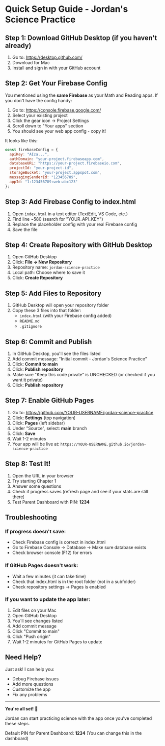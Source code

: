 # Quick Setup Guide - Jordan's Science Practice

## Step 1: Download GitHub Desktop (if you haven't already)

1. Go to: https://desktop.github.com/
2. Download for Mac
3. Install and sign in with your GitHub account

## Step 2: Get Your Firebase Config

You mentioned using the **same Firebase** as your Math and Reading apps. If you don't have the config handy:

1. Go to: https://console.firebase.google.com/
2. Select your existing project
3. Click the gear icon → Project Settings
4. Scroll down to "Your apps" section
5. You should see your web app config - copy it!

It looks like this:
```javascript
const firebaseConfig = {
  apiKey: "AIza...",
  authDomain: "your-project.firebaseapp.com",
  databaseURL: "https://your-project.firebaseio.com",
  projectId: "your-project-id",
  storageBucket: "your-project.appspot.com",
  messagingSenderId: "123456789",
  appId: "1:123456789:web:abc123"
};
```

## Step 3: Add Firebase Config to index.html

1. Open `index.html` in a text editor (TextEdit, VS Code, etc.)
2. Find line ~580 (search for "YOUR_API_KEY")
3. Replace the placeholder config with your real Firebase config
4. Save the file

## Step 4: Create Repository with GitHub Desktop

1. Open GitHub Desktop
2. Click: **File → New Repository**
3. Repository name: `jordan-science-practice`
4. Local path: Choose where to save it
5. Click: **Create Repository**

## Step 5: Add Files to Repository

1. GitHub Desktop will open your repository folder
2. Copy these 3 files into that folder:
   - `index.html` (with your Firebase config added)
   - `README.md`
   - `.gitignore`

## Step 6: Commit and Publish

1. In GitHub Desktop, you'll see the files listed
2. Add commit message: "Initial commit - Jordan's Science Practice"
3. Click: **Commit to main**
4. Click: **Publish repository**
5. Make sure "Keep this code private" is UNCHECKED (or checked if you want it private)
6. Click: **Publish repository**

## Step 7: Enable GitHub Pages

1. Go to: https://github.com/YOUR-USERNAME/jordan-science-practice
2. Click: **Settings** (top navigation)
3. Click: **Pages** (left sidebar)
4. Under "Source", select: **main** branch
5. Click: **Save**
6. Wait 1-2 minutes
7. Your app will be live at: `https://YOUR-USERNAME.github.io/jordan-science-practice`

## Step 8: Test It!

1. Open the URL in your browser
2. Try starting Chapter 1
3. Answer some questions
4. Check if progress saves (refresh page and see if your stats are still there)
5. Test Parent Dashboard with PIN: **1234**

## Troubleshooting

### If progress doesn't save:
- Check Firebase config is correct in index.html
- Go to Firebase Console → Database → Make sure database exists
- Check browser console (F12) for errors

### If GitHub Pages doesn't work:
- Wait a few minutes (it can take time)
- Check that index.html is in the root folder (not in a subfolder)
- Check repository settings → Pages is enabled

### If you want to update the app later:
1. Edit files on your Mac
2. Open GitHub Desktop
3. You'll see changes listed
4. Add commit message
5. Click "Commit to main"
6. Click "Push origin"
7. Wait 1-2 minutes for GitHub Pages to update

## Need Help?

Just ask! I can help you:
- Debug Firebase issues
- Add more questions
- Customize the app
- Fix any problems

---

**You're all set!** 🎉

Jordan can start practicing science with the app once you've completed these steps.

Default PIN for Parent Dashboard: **1234**
(You can change this in the dashboard)